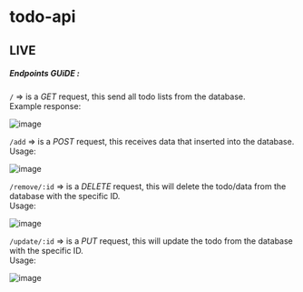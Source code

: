 # todo-api

## LIVE


##### Endpoints GUiDE :
`/` => is a *GET* request, this send all todo lists from the database.</br>
Example response: </br>

![image](https://github.com/astridpx/todo-api/assets/81618413/dd1ecde5-09d4-4be6-84ff-7689b26c8c89)

`/add` => is a *POST* request, this receives data that inserted into the database. </br>
Usage: </br>

![image](https://github.com/astridpx/todo-api/assets/81618413/797ea81f-3f03-4284-9490-3e168063712b)

`/remove/:id` => is a *DELETE* request, this will delete the todo/data from the database with the specific ID. </br>
Usage: </br>

![image](https://github.com/astridpx/todo-api/assets/81618413/69ef88ce-11fd-4cf3-b13a-f1804f136435)

`/update/:id` => is a *PUT* request, this will update the todo from the database with the specific ID. </br>
Usage: </br>

![image](https://github.com/astridpx/todo-api/assets/81618413/f7eb856b-db27-44b4-8460-0431875aacfe)




